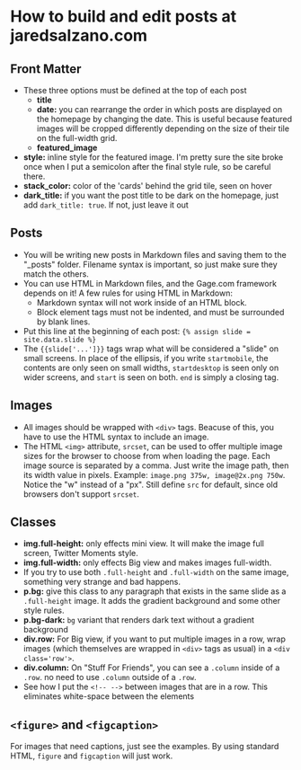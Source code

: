# How to build and edit posts at jaredsalzano.com
## Front Matter
- These three options must be defined at the top of each post
    - **title**
    - **date:** you can rearrange the order in which posts are displayed on the homepage by changing the date. This is useful because featured images will be cropped differently depending on the size of their tile on the full-width grid.
    - **featured_image**
- **style:** inline style for the featured image. I'm pretty sure the site broke once when I put a semicolon after the final style rule, so be careful there.
- **stack_color:** color of the 'cards' behind the grid tile, seen on hover
- **dark_title:** if you want the post title to be dark on the homepage, just add `dark_title: true`. If not, just leave it out

## Posts
- You will be writing new posts in Markdown files and saving them to the "_posts" folder. Filename syntax is important, so just make sure they match the others.
- You can use HTML in Markdown files, and the Gage.com framework depends on it! A few rules for using HTML in Markdown:
    - Markdown syntax will not work inside of an HTML block.
    - Block element tags must not be indented, and must be surrounded by blank lines.
- Put this line at the beginning of each post: `{% assign slide = site.data.slide %}`
- The `{{slide['...']}}` tags wrap what will be considered a "slide" on small screens. In place of the ellipsis, if you write `startmobile`, the contents are only seen on small widths, `startdesktop` is seen only on wider screens, and `start` is seen on both. `end` is simply a closing tag.

## Images

- All images should be wrapped with `<div>` tags. Beacuse of this, you have to use the HTML syntax to include an image.
- The HTML `<img>` attribute, `srcset`, can be used to offer multiple image sizes for the browser to choose from when loading the page. Each image source is separated by a comma. Just write the image path, then its width value in pixels. Example: `image.png 375w, image@2x.png 750w`. Notice the "w" instead of a "px". Still define `src` for default, since old browsers don't support `srcset`.

## Classes
- **img.full-height:** only effects mini view. It will make the image full screen, Twitter Moments style.
- **img.full-width:** only effects Big view and makes images full-width.
- If you try to use both `.full-height` and `.full-width` on the same image, something very strange and bad happens.
- **p.bg:** give this class to any paragraph that exists in the same slide as a `.full-height` image. It adds the gradient background and some other style rules.
- **p.bg-dark:** `bg` variant that renders dark text without a gradient background
- **div.row:** For Big view, if you want to put multiple images in a row, wrap images (which themselves are wrapped in `<div>` tags as usual) in a `<div class='row'>`.
- **div.column:** On "Stuff For Friends", you can see a `.column` inside of a `.row`. no need to use `.column` outside of a `.row`.
- See how I put the `<!-- -->` between images that are in a row. This eliminates white-space between the elements

## `<figure>` and `<figcaption>`
For images that need captions, just see the examples. By using standard HTML, `figure` and `figcaption` will just work.

